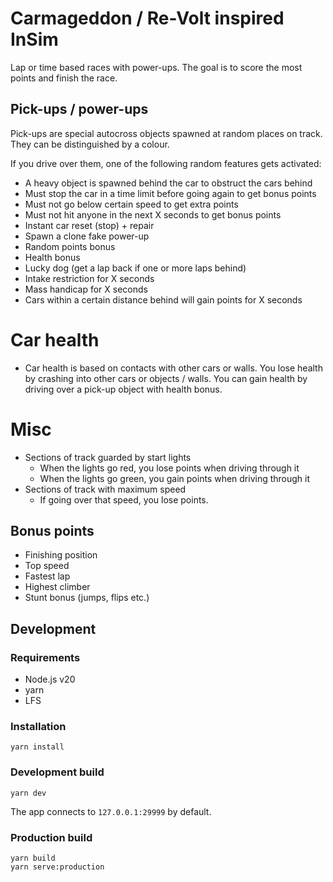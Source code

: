 # Carmageddon / Re-Volt inspired InSim

Lap or time based races with power-ups.  The goal is to score the most points and finish the race.

## Pick-ups / power-ups

Pick-ups are special autocross objects spawned at random places on track. They can be distinguished by a colour.

If you drive over them, one of the following random features gets activated:

* A heavy object is spawned behind the car to obstruct the cars behind
* Must stop the car in a time limit before going again to get bonus points
* Must not go below certain speed to get extra points
* Must not hit anyone in the next X seconds to get bonus points
* Instant car reset (stop) + repair
* Spawn a clone fake power-up
* Random points bonus
* Health bonus
* Lucky dog (get a lap back if one or more laps behind)
* Intake restriction for X seconds
* Mass handicap for X seconds
* Cars within a certain distance behind will gain points for X seconds

# Car health

* Car health is based on contacts with other cars or walls. You lose health by crashing into other cars or objects / walls. You can gain health by driving over a pick-up object with health bonus.

# Misc

* Sections of track guarded by start lights
  * When the lights go red, you lose points when driving through it
  * When the lights go green, you gain points when driving through it
* Sections of track with maximum speed
  * If going over that speed, you lose points.

## Bonus points

* Finishing position
* Top speed
* Fastest lap
* Highest climber
* Stunt bonus (jumps, flips etc.)

## Development

### Requirements

- Node.js v20
- yarn
- LFS

### Installation

```shell
yarn install
```

### Development build

```shell
yarn dev
```

The app connects to `127.0.0.1:29999` by default.

### Production build

```shell
yarn build
yarn serve:production
```
